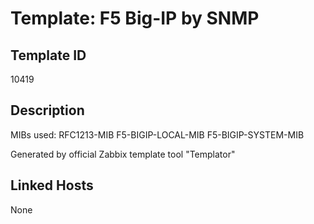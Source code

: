 # Template: F5 Big-IP by SNMP

## Template ID
10419

## Description
MIBs used:
RFC1213-MIB
F5-BIGIP-LOCAL-MIB
F5-BIGIP-SYSTEM-MIB

Generated by official Zabbix template tool "Templator"

## Linked Hosts
None


